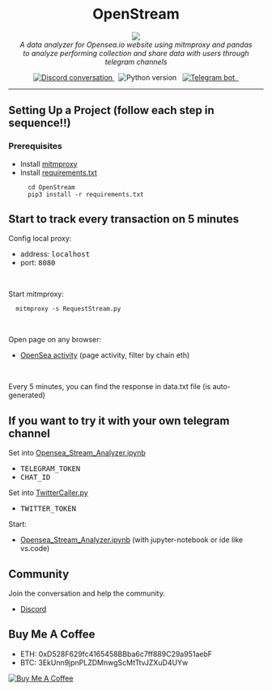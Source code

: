 <h1 align="center">OpenStream</h1>

<p align="center">
<img src="https://user-images.githubusercontent.com/24627876/150639537-d971ba09-3ae0-40bf-9416-ac568f3c2b8d.png" />
  <br>
  <i>A data analyzer for Opensea.io website using mitmproxy and pandas <br> to analyze performing collection and share data with users through telegram channels</i>
  <br>
</p>

<p align="center">
  <a href="https://discord.gg/hBzvYeWn">
    <img src="https://img.shields.io/discord/933752833398956032.svg?logo=discord&logoColor=fff&label=Discord&color=7389d8" alt="Discord conversation" />
  </a>&nbsp;
  <img src="https://img.shields.io/github/pipenv/locked/python-version/anonbeat1/OpenStream?logo=python&logoColor=fff" alt="Python version" />
  &nbsp;
  <a href="https://t.me/privateStreamOpensea">
    <img src="https://img.shields.io/badge/Bot-Opensea__Private__Stream__Trend-blue?logo=telegram&logoColor=fff" alt="Telegram bot" />
    &nbsp;
  </a>
</p>
  
<hr>

## Setting Up a Project (follow each step in sequence!!)

### Prerequisites
- Install [mitmproxy]
- Install [requirements.txt]
  ```
    cd OpenStream
    pip3 install -r requirements.txt
  ```

## Start to track every transaction on 5 minutes

Config local proxy:
  - address: <kbd>localhost</kbd>
  - port: <kbd>8080</kbd>

<br>

Start mitmproxy: 
```
  mitmproxy -s RequestStream.py
```

<br>

Open page on any browser:
- [OpenSea activity] (page activity, filter by chain eth)
<br>

Every 5 minutes, you can find the response in data.txt file (is auto-generated)

## If you want to try it with your own telegram channel

Set into [Opensea_Stream_Analyzer.ipynb] 
  - <kbd>TELEGRAM_TOKEN</kbd>
  - <kbd>CHAT_ID</kbd>

Set into [TwitterCaller.py]
  - <kbd>TWITTER_TOKEN</kbd>

Start:
- [Opensea_Stream_Analyzer.ipynb] (with jupyter-notebook or ide like vs.code)

## Community

Join the conversation and help the community.

- [Discord][discord]

## Buy Me A Coffee

 - ETH: 0xD528F629fc4165458BBba6c7ff889C29a951aebF
 - BTC: 3EkUnn9jpnPLZDMnwgScMtTtvJZXuD4UYw

<a href="https://www.buymeacoffee.com/spilotrica1">
  <img src="https://www.buymeacoffee.com/assets/img/custom_images/orange_img.png" alt="Buy Me A Coffee" style="height: auto !important;width: auto !important;" ></a>


[discord]: https://discord.gg/hBzvYeWn
[OpenSea activity]: https://opensea.io/activity?search[chains][0]=ETHEREUM
[mitmproxy]: https://mitmproxy.org/
[requirements.txt]: requirements.txt
[Opensea_Stream_Analyzer.ipynb]: Opensea_Stream_Analyzer.ipynb
[TwitterCaller.py]: TwitterCaller.py
